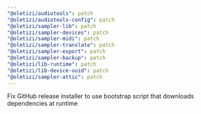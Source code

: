 ```yaml
---
"@oletizi/audiotools": patch
"@oletizi/audiotools-config": patch
"@oletizi/sampler-lib": patch
"@oletizi/sampler-devices": patch
"@oletizi/sampler-midi": patch
"@oletizi/sampler-translate": patch
"@oletizi/sampler-export": patch
"@oletizi/sampler-backup": patch
"@oletizi/lib-runtime": patch
"@oletizi/lib-device-uuid": patch
"@oletizi/sampler-attic": patch
---
```


Fix GitHub release installer to use bootstrap script that downloads dependencies at runtime
